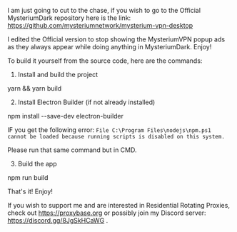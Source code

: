 I am just going to cut to the chase, if you wish to go to the Official MysteriumDark repository here is the link: https://github.com/mysteriumnetwork/mysterium-vpn-desktop

I edited the Official version to stop showing the MysteriumVPN popup ads as they always appear while doing anything in MysteriumDark. Enjoy!


To build it yourself from the source code, here are the commands:

1. Install and build the project

yarn && yarn build

2. Install Electron Builder (if not already installed)

npm install --save-dev electron-builder

IF you get the following error:
`File C:\Program Files\nodejs\npm.ps1 cannot be loaded because running scripts is disabled on this system.`

Please run that same command but in CMD.

3. Build the app

npm run build



That's it! Enjoy!


If you wish to support me and are interested in Residential Rotating Proxies, check out https://proxybase.org or possibly join my Discord server: https://discord.gg/8JgSkHCaWG .